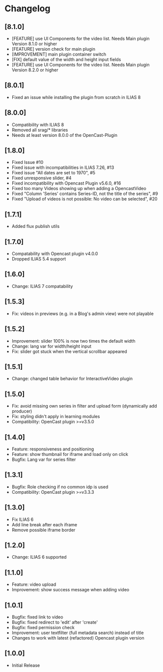 # Changelog

## [8.1.0]
- [FEATURE] use UI Components for the video list. Needs Main plugin Version 
  8.1.0 or higher
- [FEATURE] version check for main plugin
- [IMPROVEMENT] main plugin container switch
- [FIX] default value of the width and height input fields
- [FEATURE] use UI Components for the video list. Needs Main plugin Version 8.2.0 or higher

## [8.0.1]
- Fixed an issue while installing the plugin from scratch in ILIAS 8

## [8.0.0]
- Compatibility with ILIAS 8
- Removed all srag/* libraries
- Needs at least version 8.0.0 of the OpenCast-Plugin

## [1.8.0]
- Fixed Issue #10
- Fixed issue with incompatibilities in ILIAS 7.26, #13
- Fixed issue "All dates are set to 1970", #5
- Fixed unresponsive slider, #4
- Fixed incompatibility with Opencast Plugin v5.6.0, #16
- Fixed too many Videos showing up when adding a OpencastVideo
- Fixed "Column 'Series' contains Series-ID, not the title of the series", #9
- Fixed "Upload of videos is not possible: No video can be selected", #20

## [1.7.1]
- Added flux publish utils

## [1.7.0]
- Compatability with Opencast plugin v4.0.0
- Dropped ILIAS 5.4 support

## [1.6.0]
- Change: ILIAS 7 compatability

## [1.5.3]
- Fix: videos in previews (e.g. in a Blog's admin view) were not playable

## [1.5.2]
- Improvement: slider 100% is now two times the default width
- Change: lang var for width/height input
- Fix: slider got stuck when the vertical scrollbar appeared

## [1.5.1]
- Change: changed table behavior for InteractiveVideo plugin 

## [1.5.0]
- Fix: avoid missing own series in filter and upload form (dynamically add producer)
- Fix: styling didn't apply in learning modules
- Compatibility: OpenCast plugin >=v3.5.0

## [1.4.0]
- Feature: responsiveness and positioning
- Feature: show thumbnail for iframe and load only on click
- Bugfix: Lang var for series filter

## [1.3.1]
- Bugfix: Role checking if no common idp is used
- Compatibility: OpenCast plugin >=v3.3.3

## [1.3.0]
- Fix ILIAS 6
- Add line break after each iframe
- Remove possible iframe border

## [1.2.0]
- Change: ILIAS 6 supported

## [1.1.0]
- Feature: video upload
- Improvement: show success message when adding video

## [1.0.1]
- Bugfix: fixed link to video
- Bugfix: fixed redirect to 'edit' after 'create'
- Bugfix: fixed permission check
- Improvement: user textfilter (full metadata search) instead of title
- Changes to work with latest (refactored) Opencast plugin version

## [1.0.0]
- Initial Release
